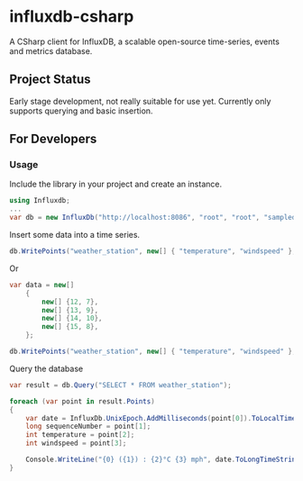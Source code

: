 influxdb-csharp
===============

A CSharp client for InfluxDB, a scalable open-source time-series, events and metrics database.


Project Status
--------------

Early stage development, not really suitable for use yet. Currently only supports querying and basic insertion.


For Developers
--------------

### Usage

Include the library in your project and create an instance.

```csharp
using Influxdb;
...
var db = new InfluxDb("http://localhost:8086", "root", "root", "sampledatabase");
```

Insert some data into a time series.

```csharp
db.WritePoints("weather_station", new[] { "temperature", "windspeed" }, new[] { "11", "8" });

```

Or

```csharp
var data = new[]
	{
		new[] {12, 7},
		new[] {13, 9},
		new[] {14, 10},
		new[] {15, 8},
	};

db.WritePoints("weather_station", new[] { "temperature", "windspeed" }, data);
```

Query the database

```csharp
var result = db.Query("SELECT * FROM weather_station");

foreach (var point in result.Points)
{
	var date = InfluxDb.UnixEpoch.AddMilliseconds(point[0]).ToLocalTime();
	long sequenceNumber = point[1];
	int temperature = point[2];
	int windspeed = point[3];

	Console.WriteLine("{0} ({1}) : {2}°C {3} mph", date.ToLongTimeString(), temperature, windspeed);
}
```